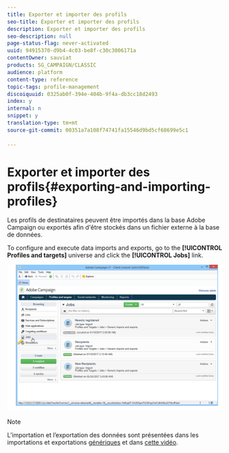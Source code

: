 ```yaml
---
title: Exporter et importer des profils
seo-title: Exporter et importer des profils
description: Exporter et importer des profils
seo-description: null
page-status-flag: never-activated
uuid: 94915370-d9b4-4c03-be8f-c30c3006171a
contentOwner: sauviat
products: SG_CAMPAIGN/CLASSIC
audience: platform
content-type: reference
topic-tags: profile-management
discoiquuid: 0325ab0f-394e-404b-9f4a-db3cc18d2493
index: y
internal: n
snippet: y
translation-type: tm+mt
source-git-commit: 00351a7a108f74741fa15546d9bd5cf68699e5c1

---
```



# Exporter et importer des profils{#exporting-and-importing-profiles}

Les profils de destinataires peuvent être importés dans la base Adobe Campaign ou exportés afin d&#39;être stockés dans un fichier externe à la base de données.

To configure and execute data imports and exports, go to the **[!UICONTROL Profiles and targets]** universe and click the **[!UICONTROL Jobs]** link.

![](assets/s_ncs_user_interface_import_link.png)

>[!NOTE]
>
>L’importation et l’exportation des données sont présentées dans les importations et exportations [génériques](../../platform/using/generic-imports-and-exports.md) et dans [cette vidéo](https://docs.adobe.com/content/help/en/campaign-learn/campaign-classic-tutorials/getting-started/importing-profiles.html).


